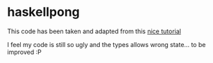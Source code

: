 # haskellpong
This code has been taken and adapted from this [nice tutorial](http://andrew.gibiansky.com/blog/haskell/haskell-gloss/)

I feel my code is still so ugly and the types allows wrong state... to be improved :P
